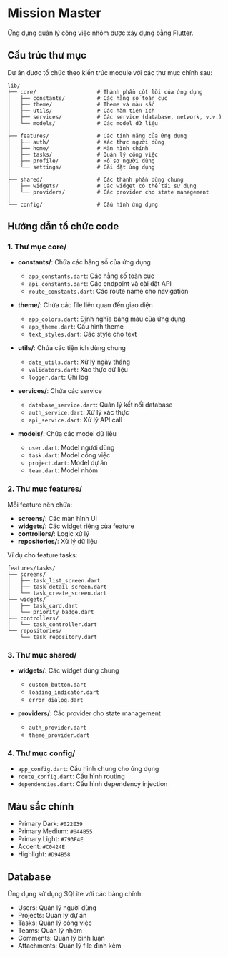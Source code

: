 # Mission Master

Ứng dụng quản lý công việc nhóm được xây dựng bằng Flutter.

## Cấu trúc thư mục

Dự án được tổ chức theo kiến trúc module với các thư mục chính sau:

```
lib/
├── core/                   # Thành phần cốt lõi của ứng dụng
│   ├── constants/          # Các hằng số toàn cục
│   ├── theme/              # Theme và màu sắc
│   ├── utils/              # Các hàm tiện ích
│   ├── services/           # Các service (database, network, v.v.)
│   └── models/             # Các model dữ liệu
│
├── features/               # Các tính năng của ứng dụng
│   ├── auth/               # Xác thực người dùng
│   ├── home/               # Màn hình chính
│   ├── tasks/              # Quản lý công việc
│   ├── profile/            # Hồ sơ người dùng
│   └── settings/           # Cài đặt ứng dụng
│
├── shared/                 # Các thành phần dùng chung
│   ├── widgets/            # Các widget có thể tái sử dụng
│   └── providers/          # Các provider cho state management
│
└── config/                 # Cấu hình ứng dụng
```

## Hướng dẫn tổ chức code

### 1. Thư mục core/

-   **constants/**: Chứa các hằng số của ứng dụng

    -   `app_constants.dart`: Các hằng số toàn cục
    -   `api_constants.dart`: Các endpoint và cài đặt API
    -   `route_constants.dart`: Các route name cho navigation

-   **theme/**: Chứa các file liên quan đến giao diện

    -   `app_colors.dart`: Định nghĩa bảng màu của ứng dụng
    -   `app_theme.dart`: Cấu hình theme
    -   `text_styles.dart`: Các style cho text

-   **utils/**: Chứa các tiện ích dùng chung

    -   `date_utils.dart`: Xử lý ngày tháng
    -   `validators.dart`: Xác thực dữ liệu
    -   `logger.dart`: Ghi log

-   **services/**: Chứa các service

    -   `database_service.dart`: Quản lý kết nối database
    -   `auth_service.dart`: Xử lý xác thực
    -   `api_service.dart`: Xử lý API call

-   **models/**: Chứa các model dữ liệu
    -   `user.dart`: Model người dùng
    -   `task.dart`: Model công việc
    -   `project.dart`: Model dự án
    -   `team.dart`: Model nhóm

### 2. Thư mục features/

Mỗi feature nên chứa:

-   **screens/**: Các màn hình UI
-   **widgets/**: Các widget riêng của feature
-   **controllers/**: Logic xử lý
-   **repositories/**: Xử lý dữ liệu

Ví dụ cho feature tasks:

```
features/tasks/
├── screens/
│   ├── task_list_screen.dart
│   ├── task_detail_screen.dart
│   └── task_create_screen.dart
├── widgets/
│   ├── task_card.dart
│   └── priority_badge.dart
├── controllers/
│   └── task_controller.dart
└── repositories/
    └── task_repository.dart
```

### 3. Thư mục shared/

-   **widgets/**: Các widget dùng chung

    -   `custom_button.dart`
    -   `loading_indicator.dart`
    -   `error_dialog.dart`

-   **providers/**: Các provider cho state management
    -   `auth_provider.dart`
    -   `theme_provider.dart`

### 4. Thư mục config/

-   `app_config.dart`: Cấu hình chung cho ứng dụng
-   `route_config.dart`: Cấu hình routing
-   `dependencies.dart`: Cấu hình dependency injection

## Màu sắc chính

-   Primary Dark: `#022E39`
-   Primary Medium: `#044B55`
-   Primary Light: `#793F4E`
-   Accent: `#C0424E`
-   Highlight: `#D94B58`

## Database

Ứng dụng sử dụng SQLite với các bảng chính:

-   Users: Quản lý người dùng
-   Projects: Quản lý dự án
-   Tasks: Quản lý công việc
-   Teams: Quản lý nhóm
-   Comments: Quản lý bình luận
-   Attachments: Quản lý file đính kèm
